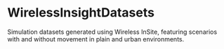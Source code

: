# WirelessInsightDatasets

Simulation datasets generated using Wireless InSite, featuring scenarios with and without movement in plain and urban environments.
